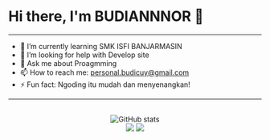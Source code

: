 # Hi there, I'm BUDIANNNOR 👋
___

- 🌱 I’m currently learning SMK ISFI BANJARMASIN
- 🤔 I’m looking for help with Develop site
- 💬 Ask me about Proagmming
- 📫 How to reach me: personal.budicuy@gmail.com
- ⚡ Fun fact: Ngoding itu mudah dan menyenangkan!
___

<p align="center">
  <br />
  <img src="https://github-readme-stats.vercel.app/api?username=budicuy&show_icons=true&include_all_commits=true&theme=monokai" alt="GitHub stats" /><br />
  <img src="https://github-readme-streak-stats.herokuapp.com/?user=budicuy&theme=monokai"/>
  <img src="https://github-readme-stats.vercel.app/api/top-langs/?username=budicuy&layout=compact&theme=monokai&langs_count=12"/>
  <br /><br /><br />
</p>
